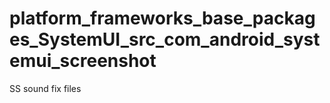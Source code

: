 # platform_frameworks_base_packages_SystemUI_src_com_android_systemui_screenshot
SS sound fix files
